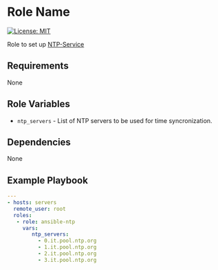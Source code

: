 Role Name
=========

[![License: MIT](https://img.shields.io/badge/License-MIT-yellow.svg)](https://opensource.org/licenses/MIT)

Role to set up [NTP-Service](http://www.pool.ntp.org/)


Requirements
------------

None

Role Variables
--------------

- `ntp_servers` - List of NTP servers to be used for time syncronization.

Dependencies
------------

None

Example Playbook
----------------

```YAML
---
- hosts: servers
  remote_user: root
  roles:
   - role: ansible-ntp
     vars:
        ntp_servers:
          - 0.it.pool.ntp.org
          - 1.it.pool.ntp.org
          - 2.it.pool.ntp.org
          - 3.it.pool.ntp.org

```
